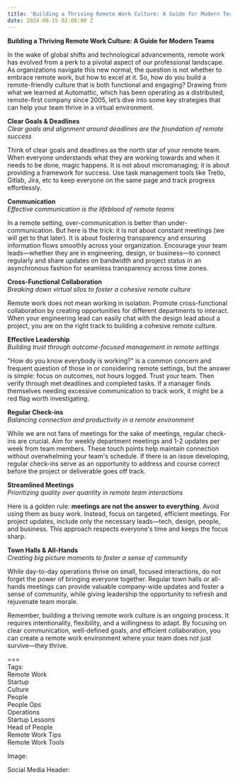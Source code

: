```yaml
---
title: 'Building a Thriving Remote Work Culture: A Guide for Modern Teams'
date: 2024-08-15 02:08:00 Z
---
```


**Building a Thriving Remote Work Culture: A Guide for Modern Teams**

In the wake of global shifts and technological advancements, remote work has evolved from a perk to a pivotal aspect of our professional landscape. As organizations navigate this new normal, the question is not whether to embrace remote work, but how to excel at it. So, how do you build a remote-friendly culture that is both functional and engaging? Drawing from what we learned at Automattic, which has been operating as a distributed, remote-first company since 2005, let’s dive into some key strategies that can help your team thrive in a virtual environment.

**Clear Goals & Deadlines**  
*Clear goals and alignment around deadlines are the foundation of remote success*

Think of clear goals and deadlines as the north star of your remote team. When everyone understands what they are working towards and when it needs to be done, magic happens. It is not about micromanaging; it is about providing a framework for success. Use task management tools like Trello, Gitlab, Jira, etc to keep everyone on the same page and track progress effortlessly.

**Communication**  
*Effective communication is the lifeblood of remote teams*

In a remote setting, over-communication is better than under-communication. But here is the trick: it is not about constant meetings (we will get to that later). It is about fostering transparency and ensuring information flows smoothly across your organization. Encourage your team leads—whether they are in engineering, design, or business—to connect regularly and share updates on bandwidth and project status in an asynchronous fashion for seamless transparency across time zones.

**Cross-Functional Collaboration**  
*Breaking down virtual silos to foster a cohesive remote culture*

Remote work does not mean working in isolation. Promote cross-functional collaboration by creating opportunities for different departments to interact. When your engineering lead can easily chat with the design lead about a project, you are on the right track to building a cohesive remote culture.

**Effective Leadership**  
*Building trust through outcome-focused management in remote settings*

"How do you know everybody is working?" is a common concern and frequent question of those in or considering remote settings, but the answer is simple: focus on outcomes, not hours logged. Trust your team. Then verify through met deadlines and completed tasks. If a manager finds themselves needing excessive communication to track work, it might be a red flag worth investigating.

**Regular Check-ins**  
*Balancing connection and productivity in a remote environment*

While we are not fans of meetings for the sake of meetings, regular check-ins are crucial. Aim for weekly department meetings and 1-2 updates per week from team members. These touch points help maintain connection without overwhelming your team's schedule. If there is an issue developing, regular check-ins serve as an opportunity to address and course correct before the project or deliverable goes off track.

**Streamlined Meetings**  
*Prioritizing quality over quantity in remote team interactions*

Here is a golden rule: **meetings are not the answer to everything**. Avoid using them as busy work. Instead, focus on targeted, efficient meetings. For project updates, include only the necessary leads—tech, design, people, and business. This approach respects everyone's time and keeps the focus sharp.

**Town Halls & All-Hands**  
*Creating big picture moments to foster a sense of community*

While day-to-day operations thrive on small, focused interactions, do not forget the power of bringing everyone together. Regular town halls or all-hands meetings can provide valuable company-wide updates and foster a sense of community, while giving leadership the opportunity to refresh and rejuvenate team morale.

Remember, building a thriving remote work culture is an ongoing process. It requires intentionality, flexibility, and a willingness to adapt. By focusing on clear communication, well-defined goals, and efficient collaboration, you can create a remote work environment where your team does not just survive—they thrive.

\===  
Tags:  
Remote Work  
Startup  
Culture  
People  
People Ops  
Operations  
Startup Lessons  
Head of People  
Remote Work Tips  
Remote Work Tools

Image:

Social Media Header:  
